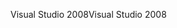 <span data-ttu-id="5aba9-101">Visual Studio 2008</span><span class="sxs-lookup"><span data-stu-id="5aba9-101">Visual Studio 2008</span></span>